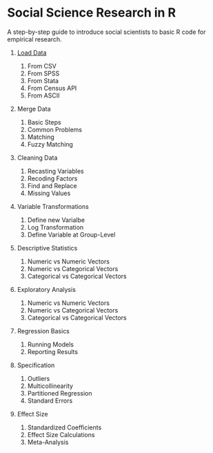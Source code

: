 # Social Science Research in R

A step-by-step guide to introduce social scientists to basic R code for empirical research.

1. [Load Data](Step01_Load_Data.md)
    1. From CSV
    1. From SPSS
    1. From Stata
    1. From Census API
    1. From ASCII
    
2. Merge Data
    1. Basic Steps
    1. Common Problems
    1. Matching
    1. Fuzzy Matching
    
3. Cleaning Data
    1. Recasting Variables
    1. Recoding Factors
    1. Find and Replace
    1. Missing Values

4. Variable Transformations
    1. Define new Varialbe
    1. Log Transformation
    1. Define Variable at Group-Level
    
5. Descriptive Statistics
    1. Numeric vs Numeric Vectors
    1. Numeric vs Categorical Vectors
    1. Categorical vs Categorical Vectors
    
6. Exploratory Analysis
    1. Numeric vs Numeric Vectors
    1. Numeric vs Categorical Vectors
    1. Categorical vs Categorical Vectors
    
7. Regression Basics
    1. Running Models
    1. Reporting Results
    
8. Specification
    1. Outliers
    1. Multicollinearity
    1. Partitioned Regression
    1. Standard Errors
    
9. Effect Size
    1. Standardized Coefficients
    1. Effect Size Calculations
    1. Meta-Analysis
    

 
